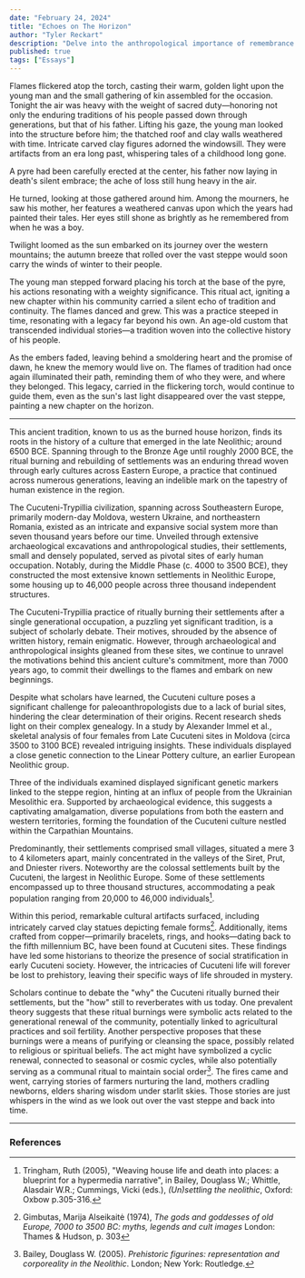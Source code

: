 ```yaml
---
date: "February 24, 2024"
title: "Echoes on The Horizon"
author: "Tyler Reckart"
description: "Delve into the anthropological importance of remembrance. Explore how shared memories bind communities, define cultures, and connect us to our collective past."
published: true
tags: ["Essays"]
---
```

Flames flickered atop the torch, casting their warm, golden light upon the young man and the small gathering of kin assembled for the occasion. Tonight the air was heavy with the weight of sacred duty—honoring not only the enduring traditions of his people passed down through generations, but that of his father. Lifting his gaze, the young man looked into the structure before him; the thatched roof and clay walls weathered with time. Intricate carved clay figures adorned the windowsill. They were artifacts from an era long past, whispering tales of a childhood long gone.

A pyre had been carefully erected at the center, his father now laying in death's silent embrace; the ache of loss still hung heavy in the air.

He turned, looking at those gathered around him. Among the mourners, he saw his mother, her features a weathered canvas upon which the years had painted their tales. Her eyes still shone as brightly as he remembered from when he was a boy.

Twilight loomed as the sun embarked on its journey over the western mountains; the autumn breeze that rolled over the vast steppe would soon carry the winds of winter to their people.

The young man stepped forward placing his torch at the base of the pyre, his actions resonating with a weighty significance. This ritual act, igniting a new chapter within his community carried a silent echo of tradition and continuity. The flames danced and grew. This was a practice steeped in time, resonating with a legacy far beyond his own. An age-old custom that transcended individual stories—a tradition woven into the collective history of his people.

As the embers faded, leaving behind a smoldering heart and the promise of dawn, he knew the memory would live on. The flames of tradition had once again illuminated their path, reminding them of who they were, and where they belonged. This legacy, carried in the flickering torch, would continue to guide them, even as the sun's last light disappeared over the vast steppe, painting a new chapter on the horizon.

---

This ancient tradition, known to us as the burned house horizon, finds its roots in the history of a culture that emerged in the late Neolithic; around 6500 BCE. Spanning through to the Bronze Age until roughly 2000 BCE, the ritual burning and rebuilding of settlements was an enduring thread woven through early cultures across Eastern Europe, a practice that continued across numerous generations, leaving an indelible mark on the tapestry of human existence in the region.

The Cucuteni-Trypillia civilization, spanning across Southeastern Europe, primarily modern-day Moldova, western Ukraine, and northeastern Romania, existed as an intricate and expansive social system more than seven thousand years before our time. Unveiled through extensive archaeological excavations and anthropological studies, their settlements, small and densely populated, served as pivotal sites of early human occupation. Notably, during the Middle Phase (c. 4000 to 3500 BCE), they constructed the most extensive known settlements in Neolithic Europe, some housing up to 46,000 people across three thousand independent structures.

The Cucuteni-Trypillia practice of ritually burning their settlements after a single generational occupation, a puzzling yet significant tradition, is a subject of scholarly debate. Their motives, shrouded by the absence of written history, remain enigmatic. However, through archaeological and anthropological insights gleaned from these sites, we continue to unravel the motivations behind this ancient culture's commitment, more than 7000 years ago, to commit their dwellings to the flames and embark on new beginnings.

Despite what scholars have learned, the Cucuteni culture poses a significant challenge for paleoanthropologists due to a lack of burial sites, hindering the clear determination of their origins. Recent research sheds light on their complex genealogy. In a study by Alexander Immel et al., skeletal analysis of four females from Late Cucuteni sites in Moldova (circa 3500 to 3100 BCE) revealed intriguing insights. These individuals displayed a close genetic connection to the Linear Pottery culture, an earlier European Neolithic group. 

Three of the individuals examined displayed significant genetic markers linked to the steppe region, hinting at an influx of people from the Ukrainian Mesolithic era. Supported by archaeological evidence, this suggests a captivating amalgamation, diverse populations from both the eastern and western territories, forming the foundation of the Cucuteni culture nestled within the Carpathian Mountains.

Predominantly, their settlements comprised small villages, situated a mere 3 to 4 kilometers apart, mainly concentrated in the valleys of the Siret, Prut, and Dniester rivers. Noteworthy are the colossal settlements built by the Cucuteni, the largest in Neolithic Europe. Some of these settlements encompassed up to three thousand structures, accommodating a peak population ranging from 20,000 to 46,000 individuals[^1].

Within this period, remarkable cultural artifacts surfaced, including intricately carved clay statues depicting female forms[^2]. Additionally, items crafted from copper—primarily bracelets, rings, and hooks—dating back to the fifth millennium BC, have been found at Cucuteni sites. These findings have led some historians to theorize the presence of social stratification in early Cucuteni society. However, the intricacies of Cucuteni life will forever be lost to prehistory, leaving their specific ways of life shrouded in mystery.

Scholars continue to debate the "why" the Cucuteni ritually burned their settlements, but the "how" still to reverberates with us today. One prevalent theory suggests that these ritual burnings were symbolic acts related to the generational renewal of the community, potentially linked to agricultural practices and soil fertility. Another perspective proposes that these burnings were a means of purifying or cleansing the space, possibly related to religious or spiritual beliefs. The act might have symbolized a cyclic renewal, connected to seasonal or cosmic cycles, while also potentially serving as a communal ritual to maintain social order[^3]. The fires came and went, carrying stories of farmers nurturing the land, mothers cradling newborns, elders sharing wisdom under starlit skies. Those stories are just whispers in the wind as we look out over the vast steppe and back into time.

---

### References

[^1]: Tringham, Ruth (2005), "Weaving house life and death into places: a blueprint for a hypermedia narrative", in Bailey, Douglass W.; Whittle, Alasdair W.R.; Cummings, Vicki (eds.), _(Un)settling the neolithic_, Oxford: Oxbow p.305-316.
[^2]: Gimbutas, Marija Alseikaitė (1974), _The gods and goddesses of old Europe, 7000 to 3500 BC: myths, legends and cult images_ London: Thames & Hudson, p. 303
[^3]: Bailey, Douglass W. (2005). _Prehistoric figurines: representation and corporeality in the Neolithic_. London; New York: Routledge.